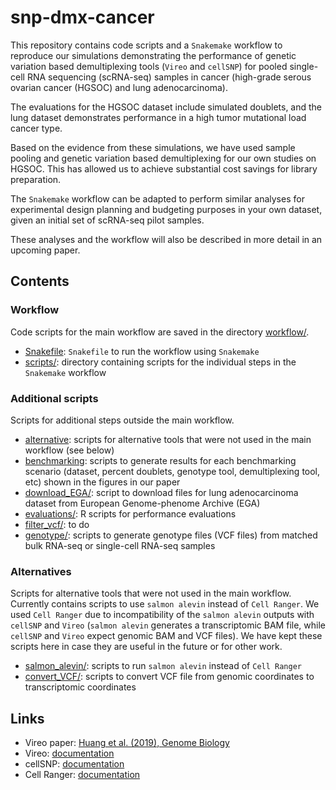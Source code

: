 # snp-dmx-cancer

This repository contains code scripts and a `Snakemake` workflow to reproduce our simulations demonstrating the performance of genetic variation based demultiplexing tools (`Vireo` and `cellSNP`) for pooled single-cell RNA sequencing (scRNA-seq) samples in cancer (high-grade serous ovarian cancer (HGSOC) and lung adenocarcinoma).

The evaluations for the HGSOC dataset include simulated doublets, and the lung dataset demonstrates performance in a high tumor mutational load cancer type.

Based on the evidence from these simulations, we have used sample pooling and genetic variation based demultiplexing for our own studies on HGSOC. This has allowed us to achieve substantial cost savings for library preparation.

The `Snakemake` workflow can be adapted to perform similar analyses for experimental design planning and budgeting purposes in your own dataset, given an initial set of scRNA-seq pilot samples.

These analyses and the workflow will also be described in more detail in an upcoming paper.


## Contents

### Workflow

Code scripts for the main workflow are saved in the directory [workflow/](workflow/).

- [Snakefile](workflow/Snakefile): `Snakefile` to run the workflow using `Snakemake`
- [scripts/](workflow/scripts/): directory containing scripts for the individual steps in the `Snakemake` workflow


### Additional scripts

Scripts for additional steps outside the main workflow.

- [alternative](alternative/): scripts for alternative tools that were not used in the main workflow (see below)
- [benchmarking](benchmarking/): scripts to generate results for each benchmarking scenario (dataset, percent doublets, genotype tool, demultiplexing tool, etc) shown in the figures in our paper
- [download_EGA/](download_EGA/): script to download files for lung adenocarcinoma dataset from European Genome-phenome Archive (EGA)
- [evaluations/](evaluations/): R scripts for performance evaluations
- [filter_vcf/](filter_vcf/): to do
- [genotype/](genotype/): scripts to generate genotype files (VCF files) from matched bulk RNA-seq or single-cell RNA-seq samples


### Alternatives

Scripts for alternative tools that were not used in the main workflow. Currently contains scripts to use `salmon alevin` instead of `Cell Ranger`. We used `Cell Ranger` due to incompatibility of the `salmon alevin` outputs with `cellSNP` and `Vireo` (`salmon alevin` generates a transcriptomic BAM file, while `cellSNP` and `Vireo` expect genomic BAM and VCF files). We have kept these scripts here in case they are useful in the future or for other work.

- [salmon_alevin/](alternative/salmon_alevin/): scripts to run `salmon alevin` instead of `Cell Ranger`
- [convert_VCF/](alternative/convert_VCF/): scripts to convert VCF file from genomic coordinates to transcriptomic coordinates


## Links

- Vireo paper: [Huang et al. (2019), Genome Biology](https://genomebiology.biomedcentral.com/articles/10.1186/s13059-019-1865-2)
- Vireo: [documentation](https://vireosnp.readthedocs.io/en/latest/index.html)
- cellSNP: [documentation](https://github.com/single-cell-genetics/cellSNP)
- Cell Ranger: [documentation](https://support.10xgenomics.com/single-cell-gene-expression/software/overview/welcome)

